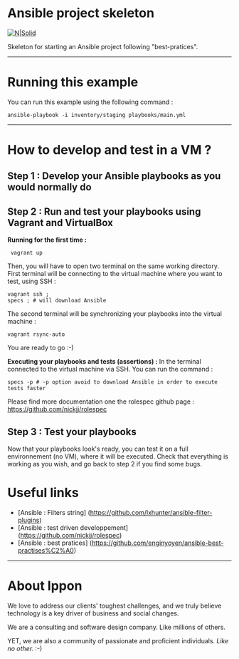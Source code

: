 Ansible project skeleton
========================

[![N|Solid](http://www.ippon.tech/wp-content/uploads/2016/07/logo_ippon-rouge-e1468235974595.png)](http://www.ippon.fr)

Skeleton for starting an Ansible project following "best-pratices".

----
Running this example
========================
You can run this example using the following command  :
```
ansible-playbook -i inventory/staging playbooks/main.yml
```

----
How to develop and test in a VM ? 
========================

Step 1 : Develop your Ansible playbooks as you would normally do
----------------------------------------------------------------

 
Step 2 : Run and test your playbooks using Vagrant and VirtualBox 
----------------------------------------------------------------
**Running for the first time :** 

     vagrant up

Then, you will have to open two terminal on the same working directory.
First terminal will be connecting to the virtual machine where you want to test, using SSH : 

    vagrant ssh ;
    specs ; # will download Ansible

The second terminal will be synchronizing your playbooks into the virtual machine :

    vagrant rsync-auto

You are ready to go :-)

**Executing your playbooks and tests (assertions) :** 
In the terminal connected to the virtual machine via SSH. You can run the command :

    specs -p # -p option avoid to download Ansible in order to execute tests faster 
Please find more documentation one the rolespec github page : https://github.com/nickjj/rolespec 
 
Step 3 : Test your playbooks  
----------------------------------------------------------------
Now that your playbooks look's ready, you can test it on a full environnement (no VM), where it will be executed.
Check that everything is working as you wish, and go back to step 2 if you find some bugs.

Useful links
========================
- [Ansible : Filters string] (https://github.com/lxhunter/ansible-filter-plugins)
- [Ansible : test driven developpement] (https://github.com/nickjj/rolespec) 
- [Ansible : best pratices] (https://github.com/enginyoyen/ansible-best-practises%C2%A0) 

----
About Ippon
========================
We love to address our clients' toughest challenges, and we truly believe technology is a key driver of business and social changes.

We are a consulting and software design company. Like millions of others.

YET, we are also a community of passionate and proficient individuals.
*Like no other.* :-)